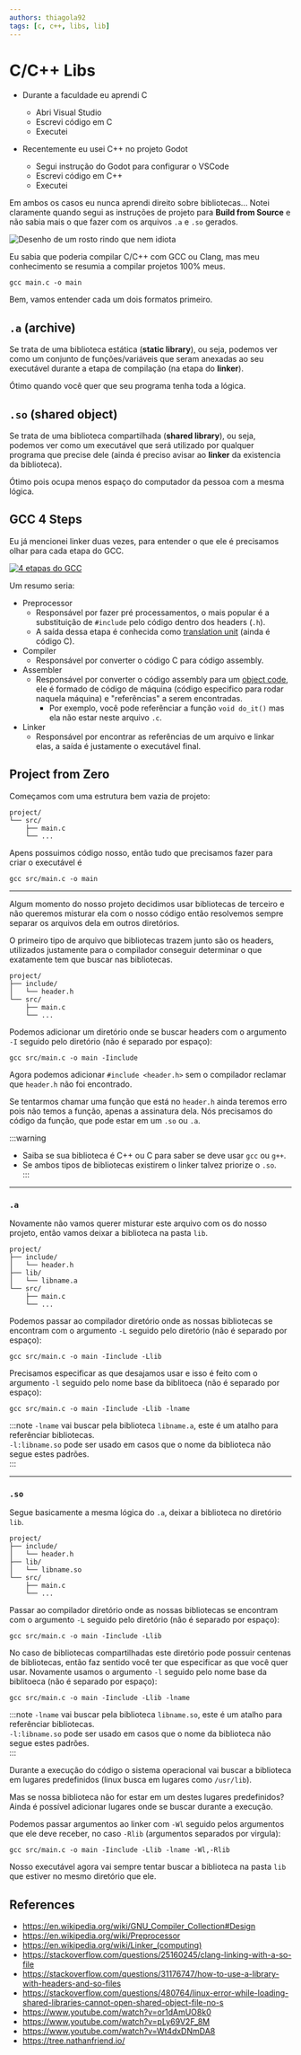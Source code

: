 ```yaml
---
authors: thiagola92
tags: [c, c++, libs, lib]
---
```


# C/C++ Libs

- Durante a faculdade eu aprendi C
    - Abri Visual Studio
    - Escrevi código em C
    - Executei

- Recentemente eu usei C++ no projeto Godot
    - Segui instrução do Godot para configurar o VSCode
    - Escrevi código em C++
    - Executei

Em ambos os casos eu nunca aprendi direito sobre bibliotecas... Notei claramente quando segui as instruções de projeto para **Build from Source** e não sabia mais o que fazer com os arquivos `.a` e `.so` gerados.  

![Desenho de um rosto rindo que nem idiota](./stupid_laughting_face.svg)

Eu sabia que poderia compilar C/C++ com GCC ou Clang, mas meu conhecimento se resumia a compilar projetos 100% meus.  

```
gcc main.c -o main
```

Bem, vamos entender cada um dois formatos primeiro.

## `.a` (archive)

Se trata de uma biblioteca estática (**static library**), ou seja, podemos ver como um conjunto de funções/variáveis que seram anexadas ao seu executável durante a etapa de compilação (na etapa do **linker**).  

Ótimo quando você quer que seu programa tenha toda a lógica.  

## `.so` (shared object)

Se trata de uma biblioteca compartilhada (**shared library**), ou seja, podemos ver como um executável que será utilizado por qualquer programa que precise dele (ainda é preciso avisar ao **linker** da existencia da biblioteca).  

Ótimo pois ocupa menos espaço do computador da pessoa com a mesma lógica.  

## GCC 4 Steps

Eu já mencionei linker duas vezes, para entender o que ele é precisamos olhar para cada etapa do GCC.  

[![4 etapas do GCC](./big_steps.svg)](./big_steps.svg)  

Um resumo seria:

- Preprocessor
    - Responsável por fazer pré processamentos, o mais popular é a substituição de `#include` pelo código dentro dos headers (`.h`).
    - A saída dessa etapa é conhecida como [translation unit](https://en.wikipedia.org/wiki/Translation_unit_%28programming%29) (ainda é código C).
- Compiler
    - Responsável por converter o código C para código assembly.
- Assembler
    - Responsável por converter o código assembly para um [object code](https://en.wikipedia.org/wiki/Object_code), ele é formado de código de máquina (código especifico para rodar naquela máquina) e "referências" a serem encontradas.
        - Por exemplo, você pode referênciar a função `void do_it()` mas ela não estar neste arquivo `.c`.
- Linker
    - Responsável por encontrar as referências de um arquivo e linkar elas, a saída é justamente o executável final.

## Project from Zero

Começamos com uma estrutura bem vazia de projeto:  

```
project/
└── src/
    ├── main.c
    └── ...
```

Apens possuimos código nosso, então tudo que precisamos fazer para criar o executável é  

```
gcc src/main.c -o main
``` 

---

Algum momento do nosso projeto decidimos usar bibliotecas de terceiro e não queremos misturar ela com o nosso código então resolvemos sempre separar os arquivos dela em outros diretórios.  

O primeiro tipo de arquivo que bibliotecas trazem junto são os headers, utilizados justamente para o compilador conseguir determinar o que exatamente tem que buscar nas bibliotecas.  

```
project/
├── include/
│   └── header.h
└── src/
    ├── main.c
    └── ...
```
 
Podemos adicionar um diretório onde se buscar headers com o argumento `-I` seguido pelo diretório (não é separado por espaço):  

```
gcc src/main.c -o main -Iinclude
```

Agora podemos adicionar `#include <header.h>` sem o compilador reclamar que `header.h` não foi encontrado.  

Se tentarmos chamar uma função que está no `header.h` ainda teremos erro pois não temos a função, apenas a assinatura dela. Nós precisamos do código da função, que pode estar em um `.so` ou `.a`.  

:::warning
- Saiba se sua biblioteca é C++ ou C para saber se deve usar `gcc` ou `g++`.
- Se ambos tipos de bibliotecas existirem o linker talvez priorize o `.so`.  
:::

---

### `.a`

Novamente não vamos querer misturar este arquivo com os do nosso projeto, então vamos deixar a biblioteca na pasta `lib`.  

```
project/
├── include/
│   └── header.h
├── lib/
│   └── libname.a
└── src/
    ├── main.c
    └── ...
```

Podemos passar ao compilador diretório onde as nossas bibliotecas se encontram com o argumento `-L` seguido pelo diretório (não é separado por espaço):  

```
gcc src/main.c -o main -Iinclude -Llib
```

Precisamos especificar as que desajamos usar e isso é feito com o argumento `-l` seguido pelo nome base da biblitoeca (não é separado por espaço):  

```
gcc src/main.c -o main -Iinclude -Llib -lname
```

:::note
`-lname` vai buscar pela biblioteca `libname.a`, este é um atalho para referênciar bibliotecas.  
`-l:libname.so` pode ser usado em casos que o nome da biblioteca não segue estes padrões.  
:::

---

### `.so`

Segue basicamente a mesma lógica do `.a`, deixar a biblioteca no diretório `lib`.  

```
project/
├── include/
│   └── header.h
├── lib/
│   └── libname.so
└── src/
    ├── main.c
    └── ...
```

Passar ao compilador diretório onde as nossas bibliotecas se encontram com o argumento `-L` seguido pelo diretório (não é separado por espaço):  

```
gcc src/main.c -o main -Iinclude -Llib
```

No caso de bibliotecas compartilhadas este diretório pode possuir centenas de bibliotecas, então faz sentido você ter que especificar as que você quer usar. Novamente usamos o argumento `-l` seguido pelo nome base da biblitoeca (não é separado por espaço):  

```
gcc src/main.c -o main -Iinclude -Llib -lname
```

:::note
`-lname` vai buscar pela biblioteca `libname.so`, este é um atalho para referênciar bibliotecas.  
`-l:libname.so` pode ser usado em casos que o nome da biblioteca não segue estes padrões.  
:::

Durante a execução do código o sistema operacional vai buscar a biblioteca em lugares predefinidos (linux busca em lugares como `/usr/lib`).  

Mas se nossa biblioteca não for estar em um destes lugares predefinidos? Ainda é possível adicionar lugares onde se buscar durante a execução.  

Podemos passar argumentos ao linker com `-Wl` seguido pelos argumentos que ele deve receber, no caso `-Rlib` (argumentos separados por virgula):  

```
gcc src/main.c -o main -Iinclude -Llib -lname -Wl,-Rlib
```

Nosso executável agora vai sempre tentar buscar a biblioteca na pasta `lib` que estiver no mesmo diretório que ele.  

## References
- https://en.wikipedia.org/wiki/GNU_Compiler_Collection#Design  
- https://en.wikipedia.org/wiki/Preprocessor  
- https://en.wikipedia.org/wiki/Linker_(computing)  
- https://stackoverflow.com/questions/25160245/clang-linking-with-a-so-file  
- https://stackoverflow.com/questions/31176747/how-to-use-a-library-with-headers-and-so-files  
- https://stackoverflow.com/questions/480764/linux-error-while-loading-shared-libraries-cannot-open-shared-object-file-no-s  
- https://www.youtube.com/watch?v=or1dAmUO8k0  
- https://www.youtube.com/watch?v=pLy69V2F_8M  
- https://www.youtube.com/watch?v=Wt4dxDNmDA8  
- https://tree.nathanfriend.io/  

